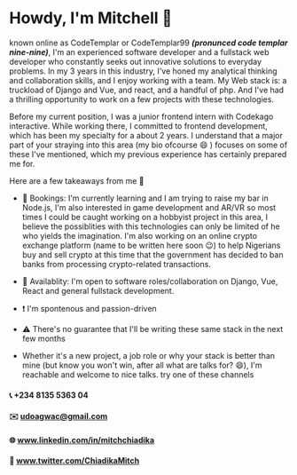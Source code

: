 # Howdy,  I'm Mitchell 👋
known online as CodeTemplar or CodeTemplar99 ***(pronunced code templar nine-nine)***, I'm an experienced software developer and a fullstack web developer who constantly seeks out innovative solutions to everyday problems. In my 3 years in this industry, I've honed my analytical thinking and collaboration skills, and I enjoy working with a team. My Web stack is: a truckload of Django and Vue, and react, and a handful of php. And I've had a thrilling opportunity to work on a few projects with these technologies.

Before my current position, I was a junior frontend intern with Codekago interactive. While working there, I committed to frontend development, which has been my specialty for a about 2 years. I understand that a major part of your straying into this area (my bio ofcourse :smile: ) focuses on some of these I've mentioned, which my previous experience has certainly prepared me for.

Here are a few takeaways from me 📣

  * 🚧  Bookings: I'm currently learning and I am trying to raise my bar in Node.js, I'm also interested in game development and AR/VR so most times I could be caught working on a hobbyist project in this area, I believe the possiblities with this technologies can only be limited of he who yields the imagination. I'm also working on an online crypto exchange platform (name to be written here soon :wink:) to help Nigerians buy and sell crypto at this time that the government has decided to ban banks from processing crypto-related transactions.

* 🔌  Availablity: I'm open to software roles/collaboration on Django, Vue, React and general fullstack development.
* ❗  I'm spontenous and passion-driven
* ⚠️  There's no guarantee that I'll be writing these same stack in the next few months 

* Whether it's a new project, a job role or why your stack is better than mine (but know you won't win, after all what are talks for? 😄), I'm reachable and welcome to nice talks. try one of these channels
#### 📞   +234 8135 5363 04
#### ✉️    udoagwac@gmail.com
#### 🌐   www.linkedin.com/in/mitchchiadika
#### 📱   www.twitter.com/ChiadikaMitch
